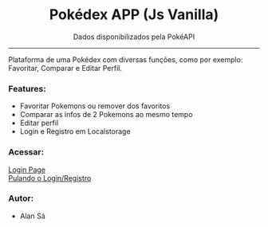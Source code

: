 <h1 align="center"> Pokédex APP (Js Vanilla) </h1>

<p align="center"> Dados disponibilizados pela PokéAPI</p>

<hr/>

<p> Plataforma de uma Pokédex com diversas funções, como por exemplo: Favoritar, Comparar e Editar Perfil. </p>

<h3> Features: </h3>

<ul>
  <li>Favoritar Pokemons ou remover dos favoritos</li>
  <li>Comparar as infos de 2 Pokemons ao mesmo tempo</li>
  <li>Editar perfil</li>
  <li>Login e Registro em Localstorage</li>
</ul>

<h3> Acessar:</h3>

<a href="https://az1nn.github.io/pokedex/login-page/index.html"> Login Page </a><br>
<a href="https://az1nn.github.io/pokedex/random-page/index.html"> Pulando o Login/Registro </a>

<h3>Autor:</h3>
<ul>
  <li>Alan Sá</li>
</ul>
